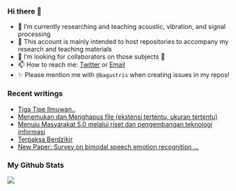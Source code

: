 ### Hi there 👋
<!-- **bagustris/bagustris** is a ✨ _special_ ✨ repository because its `README.md` (this file) appears on your GitHub profile. -->
- 🔭 I’m currently researching and teaching acoustic, vibration, and signal processing
- 💬 This account is mainly intended to host repositories to accompany my research and teaching materials
- 👯 I’m looking for collaborators on those subjects 🔭
- 📫 How to reach me: [Twitter](https://twitter.com/btatmaja) or [Email](mailto:bagus@ep.its.ac.id)
-  ✨ Please mention me with `@bagustris` when creating issues in my repos!

### Recent writings
<!-- BLOG-POST-LIST:START -->
- [Tiga Tipe Ilmuwan..](https://bagustris.blogspot.com/2022/04/tiga-tipe-ilmuwan.html)
- [Menemukan dan Menghapus file &lpar;ekstensi tertentu, ukuran tertentu&rpar;](https://bagustris.blogspot.com/2022/04/menemukan-dan-menghapus-file-ekstensi.html)
- [Menuju Masyarakat 5.0 melalui riset dan pengembangan teknologi informasi](https://bagustris.blogspot.com/2022/04/menuju-masyarakat-50-melalui-riset-dan.html)
- [Terpaksa Berdzikir](https://bagustris.blogspot.com/2022/04/terpaksa-berdzikir.html)
- [New Paper: Survey on bimodal speech emotion recognition ...](https://bagustris.blogspot.com/2022/04/new-paper-survey-on-bimodal-speech.html)
<!-- BLOG-POST-LIST:END -->

### My Github Stats
[![](https://github-readme-stats.vercel.app/api?username=bagustris&theme=onedark&hide_title=true&hide_border=true)](https://github.com/bagustris)

<!-- - 🤔 I’m looking for help with ... 
- 💬 Ask me about ...
- 😄 Pronouns: ...
- ⚡ Fun fact: ... 
- 🌱 I’m currently also learning and teaching on those subjects 🔭 -->

<!--
I am currently learning, teaching, and researching ~speech~ sound processing. Below are my repositories; most of them were made to accompany my research papers. Feel free to open issues and make pull requests. I will be happy if you wanna collaborate with me, in all areas. Reach me by email or Twitter.
-->
